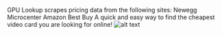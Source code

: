 GPU Lookup scrapes pricing data from the following sites:
  Newegg
  Microcenter
  Amazon
  Best Buy
A quick and easy way to find the cheapest video card you are looking for online!
![alt text](https://i.imgur.com/nu7XHNa.png)



